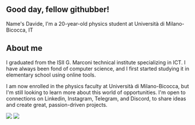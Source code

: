 ## Good day, fellow githubber!
Name's Davide, I'm a 20-year-old physics student at Università di Milano-Bicocca, IT

## About me
I graduated from the ISII G. Marconi technical institute specializing in ICT. I have always been fond of computer science, and I first started studying it in elementary school using online tools.

I am now enrolled in the physics faculty at Università di Milano-Bicocca, but I'm still looking to learn more about this world of opportunities. I'm open to connections on Linkedin, Instagram, Telegram, and Discord, to share ideas and create great, passion-driven projects.


<img src="https://raw.githubusercontent.com/davide-iori/davideiori/main/general.svg" /> <img src="https://raw.githubusercontent.com/davide-iori/davideiori/main/languages.svg"/>

